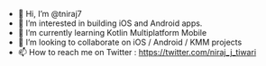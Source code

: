 - 👋 Hi, I’m @tniraj7
- 👀 I’m interested in building iOS and Android apps.
- 🌱 I’m currently learning Kotlin Multiplatform Mobile
- 💞️ I’m looking to collaborate on iOS / Android / KMM projects
- 📫 How to reach me on Twitter : https://twitter.com/niraj_j_tiwari

<!---
tniraj7/tniraj7 is a ✨ special ✨ repository because its `README.md` (this file) appears on your GitHub profile.
You can click the Preview link to take a look at your changes.
--->
